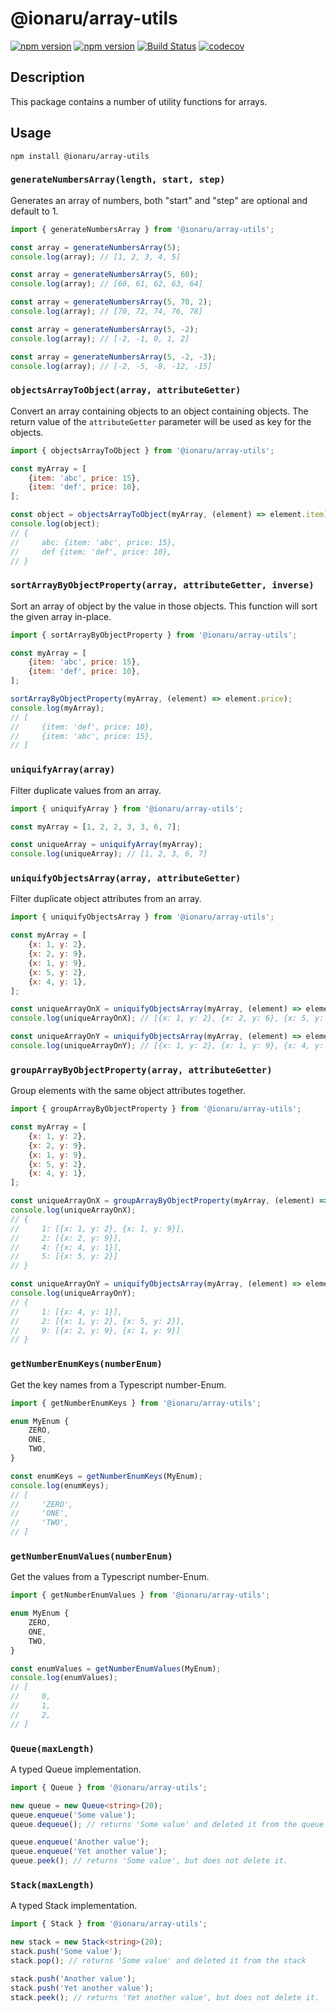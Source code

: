 # @ionaru/array-utils

[![npm version](https://img.shields.io/npm/v/@ionaru/array-utils.svg?style=for-the-badge)](https://www.npmjs.com/package/@ionaru/array-utils)
[![npm version](https://img.shields.io/npm/v/@ionaru/array-utils/next.svg?style=for-the-badge)](https://www.npmjs.com/package/@ionaru/array-utils/v/next)
[![Build Status](https://img.shields.io/github/workflow/status/ionaru/array-utils/Test%20&%20Deploy/master?style=for-the-badge)](https://github.com/Ionaru/array-utils/actions)
[![codecov](https://img.shields.io/codecov/c/github/Ionaru/array-utils/master.svg?style=for-the-badge)](https://codecov.io/gh/Ionaru/array-utils)

## Description
This package contains a number of utility functions for arrays.

## Usage
```
npm install @ionaru/array-utils
```

### `generateNumbersArray(length, start, step)`
Generates an array of numbers, both "start" and "step" are optional and default to 1.

```js
import { generateNumbersArray } from '@ionaru/array-utils';

const array = generateNumbersArray(5);
console.log(array); // [1, 2, 3, 4, 5]

const array = generateNumbersArray(5, 60);
console.log(array); // [60, 61, 62, 63, 64]

const array = generateNumbersArray(5, 70, 2);
console.log(array); // [70, 72, 74, 76, 78]

const array = generateNumbersArray(5, -2);
console.log(array); // [-2, -1, 0, 1, 2]

const array = generateNumbersArray(5, -2, -3);
console.log(array); // [-2, -5, -8, -12, -15]
```

### `objectsArrayToObject(array, attributeGetter)`
Convert an array containing objects to an object containing objects.
The return value of the `attributeGetter` parameter will be used as key for the objects.

```js
import { objectsArrayToObject } from '@ionaru/array-utils';

const myArray = [
    {item: 'abc', price: 15},
    {item: 'def', price: 10},
];

const object = objectsArrayToObject(myArray, (element) => element.item);
console.log(object);
// {
//     abc: {item: 'abc', price: 15},
//     def {item: 'def', price: 10},
// }
```

### `sortArrayByObjectProperty(array, attributeGetter, inverse)`
Sort an array of object by the value in those objects.
This function will sort the given array in-place.

```js
import { sortArrayByObjectProperty } from '@ionaru/array-utils';

const myArray = [
    {item: 'abc', price: 15},
    {item: 'def', price: 10},
];

sortArrayByObjectProperty(myArray, (element) => element.price);
console.log(myArray);
// [
//     {item: 'def', price: 10},
//     {item: 'abc', price: 15},
// ]
```

### `uniquifyArray(array)`
Filter duplicate values from an array.

```js
import { uniquifyArray } from '@ionaru/array-utils';

const myArray = [1, 2, 2, 3, 3, 6, 7];

const uniqueArray = uniquifyArray(myArray);
console.log(uniqueArray); // [1, 2, 3, 6, 7]
```

### `uniquifyObjectsArray(array, attributeGetter)`
Filter duplicate object attributes from an array.

```js
import { uniquifyObjectsArray } from '@ionaru/array-utils';

const myArray = [
    {x: 1, y: 2},
    {x: 2, y: 9},
    {x: 1, y: 9},
    {x: 5, y: 2},
    {x: 4, y: 1},
];

const uniqueArrayOnX = uniquifyObjectsArray(myArray, (element) => element.x);
console.log(uniqueArrayOnX); // [{x: 1, y: 2}, {x: 2, y: 6}, {x: 5, y: 2}, {x: 4, y: 1}]

const uniqueArrayOnY = uniquifyObjectsArray(myArray, (element) => element.y);
console.log(uniqueArrayOnY); // [{x: 1, y: 2}, {x: 1, y: 9}, {x: 4, y: 1}]
```

### `groupArrayByObjectProperty(array, attributeGetter)`
Group elements with the same object attributes together.

```js
import { groupArrayByObjectProperty } from '@ionaru/array-utils';

const myArray = [
    {x: 1, y: 2},
    {x: 2, y: 9},
    {x: 1, y: 9},
    {x: 5, y: 2},
    {x: 4, y: 1},
];

const uniqueArrayOnX = groupArrayByObjectProperty(myArray, (element) => element.x);
console.log(uniqueArrayOnX);
// {
//     1: [{x: 1, y: 2}, {x: 1, y: 9}],
//     2: [{x: 2, y: 9}],
//     4: [{x: 4, y: 1}],
//     5: [{x: 5, y: 2}]
// }

const uniqueArrayOnY = uniquifyObjectsArray(myArray, (element) => element.y);
console.log(uniqueArrayOnY);
// {
//     1: [{x: 4, y: 1}],
//     2: [{x: 1, y: 2}, {x: 5, y: 2}],
//     9: [{x: 2, y: 9}, {x: 1, y: 9}]
// }
```

### `getNumberEnumKeys(numberEnum)`
Get the key names from a Typescript number-Enum.

```ts
import { getNumberEnumKeys } from '@ionaru/array-utils';

enum MyEnum {
    ZERO,
    ONE,
    TWO,
}

const enumKeys = getNumberEnumKeys(MyEnum);
console.log(enumKeys);
// [
//     'ZERO',
//     'ONE',
//     'TWO',
// ]
```

### `getNumberEnumValues(numberEnum)`
Get the values from a Typescript number-Enum.

```ts
import { getNumberEnumValues } from '@ionaru/array-utils';

enum MyEnum {
    ZERO,
    ONE,
    TWO,
}

const enumValues = getNumberEnumValues(MyEnum);
console.log(enumValues);
// [
//     0,
//     1,
//     2,
// ]
```

### `Queue(maxLength)`
A typed Queue implementation.

```ts
import { Queue } from '@ionaru/array-utils';

new queue = new Queue<string>(20);
queue.enqueue('Some value');
queue.dequeue(); // returns 'Some value' and deleted it from the queue

queue.enqueue('Another value');
queue.enqueue('Yet another value');
queue.peek(); // returns 'Some value', but does not delete it.
```

### `Stack(maxLength)`
A typed Stack implementation.

```ts
import { Stack } from '@ionaru/array-utils';

new stack = new Stack<string>(20);
stack.push('Some value');
stack.pop(); // returns 'Some value' and deleted it from the stack

stack.push('Another value');
stack.push('Yet another value');
stack.peek(); // returns 'Yet another value', but does not delete it.
```
